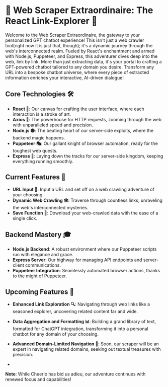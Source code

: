 # 🚀 Web Scraper Extraordinaire: The React Link-Explorer 📜

Welcome to the Web Scraper Extraordinaire, the gateway to your personalized GPT chatbot experience! This isn't just a web crawler tool(right now it is just that, though); it's a dynamic journey through the web's interconnected realm. Fueled by React's enchantment and armed with Node.js, Puppeteer, and Express, this adventurer dives deep into the web, link by link. More than just extracting data, it's your portal to crafting a GPT-powered chatbot tailored to any domain you desire. Transform any URL into a bespoke chatbot universe, where every piece of extracted information enriches your interactive, AI-driven dialogue!

## Core Technologies 🛠️

- **React 🌟**: Our canvas for crafting the user interface, where each interaction is a stroke of art.
- **Axios 🚀**: The powerhouse for HTTP requests, zooming through the web with unparalleled speed and precision.
- **Node.js 🟢**: The beating heart of our server-side exploits, where the backend magic happens.
- **Puppeteer 🎭**: Our gallant knight of browser automation, ready for the toughest web quests.
- **Express 🚂**: Laying down the tracks for our server-side kingdom, keeping everything running smoothly.

## Current Features 🌈

- **URL Input 🔗**: Input a URL and set off on a web crawling adventure of your choosing.
- **Dynamic Web Crawling 🕸️**: Traverse through countless links, unraveling the web's interconnected mysteries.
- **Save Function 💾**: Download your web-crawled data with the ease of a single click.



## Backend Mastery 🎓

- **Node.js Backend**: A robust environment where our Puppeteer scripts run with elegance and grace.
- **Express Server**: Our highway for managing API endpoints and server-client communications.
- **Puppeteer Integration**: Seamlessly automated browser actions, thanks to the might of Puppeteer.

## Upcoming Features 🔮

- **Enhanced Link Exploration 🔍**: Navigating through web links like a seasoned explorer, uncovering related content far and wide.
- **Data Aggregation and Formatting 📊**: Building a grand library of text, formatted for ChatGPT integration, transforming it into a personal chatbot for any domain of your choosing.
- **Advanced Domain-Limited Navigation 🧭**: Soon, our scraper will be an expert in navigating related domains, seeking out textual treasures with precision.
  
- 

**Note**: While Cheerio has bid us adieu, our adventure continues with renewed focus and capabilities!
